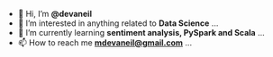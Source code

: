 - 👋 Hi, I’m **@devaneil**
- 👀 I’m interested in anything related to **Data Science** ...
- 🌱 I’m currently learning **sentiment analysis, PySpark and Scala** ...
- 📫 How to reach me **mdevaneil@gmail.com** ...

<!---
devaneil/devaneil is a ✨ special ✨ repository because its `README.md` (this file) appears on your GitHub profile.
You can click the Preview link to take a look at your changes.
--->
